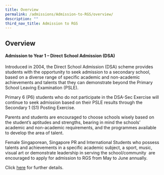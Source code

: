 ```yaml
---
title: Overview
permalink: /admissions/Admission-to-RGS/overview/
description: ""
third_nav_title: Admission to RGS
---
```

## Overview

#### Admission to Year 1 – Direct School Admission (DSA)  

Introduced in 2004, the Direct School Admission (DSA) scheme provides students with the opportunity to seek admission to a secondary school, based on a diverse range of specific academic and non-academic achievements and talents that they can demonstrate beyond the Primary School Leaving Examination (PSLE).  

Primary 6 (P6) students who do not participate in the DSA-Sec Exercise will continue to seek admission based on their PSLE results through the Secondary 1 (S1) Posting Exercise.

Parents and students are encouraged to choose schools wisely based on the student’s aptitudes and strengths, bearing in mind the schools’ academic and non-academic requirements, and the programmes available to develop the area of talent.  

Female Singaporean, Singapore PR and International Students who possess talents and achievements in a specific academic subject, a sport, music, visual art or demonstrate leadership in serving the school/community  are encouraged to apply for admission to RGS from May to June annually.

Click [here](https://www.rgs.edu.sg/admissions/admission-to-rgs/year-1-via-dsa) for further details.